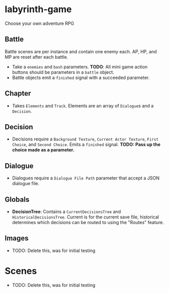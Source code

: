 # labyrinth-game

Choose your own adventure RPG

## Battle

Battle scenes are per instance and contain one enemy each. AP, HP, and MP are reset after each battle.

- Take a `enemies` and `bash` parameters. **TODO**: All mini game action buttons should be parameters in a `battle` object.
- Battle objects emit a `finished` signal with a succeeded parameter.

## Chapter

- Takes `Elements` and `Track`. Elements are an array of `Dialogue`s and a `Decision`.

## Decision

- Decisions require a `Background Texture`, `Current Actor Texture`, `First Choice`, and `Second Choice`. Emits a `finished` signal.
  **TODO: Pass up the choice made as a parameter.**

## Dialogue

- Dialogues require a `Dialogue File Path` parameter that accept a JSON dialogue file.

## Globals

- **DecisionTree**: Contains a `CurrentDecisionsTree` and `HistoricalDecisionsTree`. Current is for the current save file, historical determines which decisions can be routed to using the "Routes" feature.

## Images

- TODO: Delete this, was for initial testing

# Scenes

- TODO: Delete this, was for initial testing
